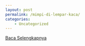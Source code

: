 ```yaml
---
layout: post
permalink: /mimpi-di-lempar-kaca/
categories:
    - Uncategorized
---
```


[Baca Selengkapnya](/02)